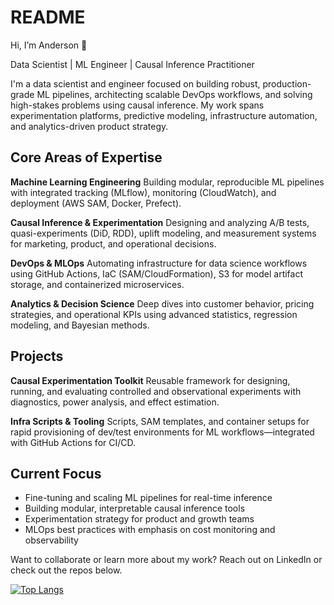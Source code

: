 # README

Hi, I’m Anderson 👋

Data Scientist | ML Engineer | Causal Inference Practitioner

I'm a data scientist and engineer focused on building robust, production-grade ML pipelines, architecting scalable DevOps workflows, and solving high-stakes problems using causal inference. My work spans experimentation platforms, predictive modeling, infrastructure automation, and analytics-driven product strategy.

 ## Core Areas of Expertise


**Machine Learning Engineering** Building modular, reproducible ML pipelines with integrated tracking (MLflow), monitoring (CloudWatch), and deployment (AWS SAM, Docker, Prefect).

**Causal Inference & Experimentation**
Designing and analyzing A/B tests, quasi-experiments (DiD, RDD), uplift modeling, and measurement systems for marketing, product, and operational decisions.

**DevOps & MLOps**
Automating infrastructure for data science workflows using GitHub Actions, IaC (SAM/CloudFormation), S3 for model artifact storage, and containerized microservices.

**Analytics & Decision Science**
Deep dives into customer behavior, pricing strategies, and operational KPIs using advanced statistics, regression modeling, and Bayesian methods.

## Projects

**Causal Experimentation Toolkit**
Reusable framework for designing, running, and evaluating controlled and observational experiments with diagnostics, power analysis, and effect estimation.

**Infra Scripts & Tooling**
Scripts, SAM templates, and container setups for rapid provisioning of dev/test environments for ML workflows—integrated with GitHub Actions for CI/CD.

## Current Focus

- Fine-tuning and scaling ML pipelines for real-time inference
- Building modular, interpretable causal inference tools
- Experimentation strategy for product and growth teams
- MLOps best practices with emphasis on cost monitoring and observability

Want to collaborate or learn more about my work?
Reach out on LinkedIn or check out the repos below.

[![Top Langs](https://github-readme-stats.vercel.app/api/top-langs/?username=dachosen1&hide=jupyter%20notebook&layout=compact)](https://github.com/dachosen1)
